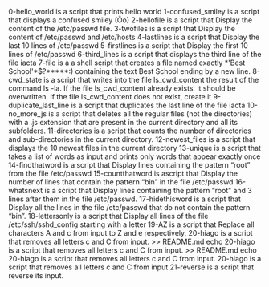 0-hello_world is a script that prints hello world
1-confused_smiley is a script that displays a confused smiley (Ôo)
2-hellofile is a script that Display the content of the /etc/passwd file.
3-twofiles is a script that Display the content of /etc/passwd and /etc/hosts
4-lastlines is a script that Display the last 10 lines of /etc/passwd
5-firstlines is a script that Display the first 10 lines of /etc/passwd
6-third_lines is a script that displays the third line of the file iacta
7-file is a  a shell script that creates a file named exactly \*\'Best School\'\*$\?\*\*\*\*\*:) containing the text Best School ending by a new line.
8-cwd_state is  a script that writes into the file ls_cwd_content the result of the command ls -la. If the file ls_cwd_content already exists, it should be overwritten. If the file ls_cwd_content does not exist, create it
9-duplicate_last_line is a script that duplicates the last line of the file iacta
10-no_more_js is  a script that deletes all the regular files (not the directories) with a .js extension that are present in the current directory and all its subfolders.
11-directories is  a script that counts the number of directories and sub-directories in the current directory.
12-newest_files is  a script that displays the 10 newest files in the current directory
13-unique is a script that takes a list of words as input and prints only words that appear exactly once
14-findthatword is a script that Display lines containing the pattern “root” from the file /etc/passwd
15-countthatword is ascript that Display the number of lines that contain the pattern “bin” in the file /etc/passwd
16-whatsnext is a script that Display lines containing the pattern “root” and 3 lines after them in the file /etc/passwd.
17-hidethisword is a script that Display all the lines in the file /etc/passwd that do not contain the pattern “bin”.
18-lettersonly is a script that Display all lines of the file /etc/ssh/sshd_config starting with a letter
19-AZ is a script that Replace all characters A and c from input to Z and e respectively.
20-hiago is  a script that removes all letters c and C from input. >> README.md
echo 20-hiago is a script that removes all letters c and C from input. >> README.md
echo 20-hiago is a script that removes all letters c and C from input.
20-hiago is  a script that removes all letters c and C from input
21-reverse is  a script that reverse its input.
